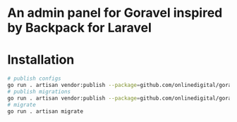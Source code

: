 
# An admin panel for Goravel inspired by Backpack for Laravel

# Installation

```bash
# publish configs
go run . artisan vendor:publish --package=github.com/onlinedigital/goravel-admin --tag=goravel-admin-config
# publish migrations
go run . artisan vendor:publish --package=github.com/onlinedigital/goravel-admin --tag=goravel-admin-migrations
# migrate
go run . artisan migrate
```
